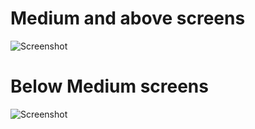 # Medium and above screens

![Screenshot]('screenshots/NinjaFood_large.png')

# Below Medium screens

![Screenshot]('screenshots/NinjaFood_Small.png')
